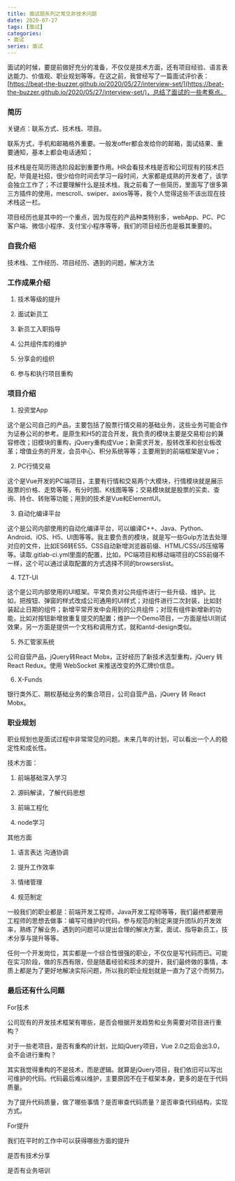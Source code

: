```yaml
---
title: 面试题系列之常见非技术问题
date: 2020-07-27
tags: [面试]
categories: 
- 面试
series: 面试
---
```


面试的时候，要提前做好充分的准备，不仅仅是技术方面，还有项目经验、语言表达能力、价值观、职业规划等等。在这之前，我曾经写了一篇面试评价表：[https://beat-the-buzzer.github.io/2020/05/27/interview-set/](https://beat-the-buzzer.github.io/2020/05/27/interview-set/)，总结了面试的一些考察点。

### 简历

关键点：联系方式、技术栈、项目。

联系方式，手机和邮箱格外重要。一般发offer都会发给你的邮箱，面试结果、重要通知，基本上都会电话通知；

技术栈是在简历筛选阶段起到重要作用。HR会看技术栈是否和公司现有的技术匹配，毕竟是社招，很少给你时间去学习一段时间，大家都是成熟的开发者了，该学会独立工作了；不过要理解什么是技术栈，我之前看了一些简历，里面写了很多第三方插件的使用，mescroll、swiper、axios等等，我个人觉得这些不该出现在技术栈这一栏。

项目经历也是其中的一个重点，因为现在的产品种类特别多，webApp、PC、PC客户端、微信小程序、支付宝小程序等等，我们的项目经历也是极其重要的。

### 自我介绍

技术栈、工作经历、项目经历、遇到的问题，解决方法

### 工作成果介绍

1. 技术等级的提升

2. 面试新员工

3. 新员工入职指导

4. 公共组件库的维护

5. 分享会的组织

6. 参与和执行项目重构

### 项目介绍

1. 投资堂App

这个是公司自己的产品，主要包括了股票行情交易的基础业务，这些业务可能会作为证券公司的参考。是原生和H5的混合开发，我负责的模块主要是交易柜台的兼容修改；旧模块的重构，jQuery重构成Vue；新需求开发，股转改革和创业板改革；增值业务的开发，会员中心、积分系统等等；主要用到的前端框架是Vue；

2. PC行情交易

这个是Vue开发的PC端项目，主要有行情和交易两个大模块，行情模块就是展示股票的价格、走势等等，有分时图、K线图等等；交易模块就是股票的买卖、查询、持仓、转账等功能；用到的技术是Vue和ElementUI。

3. 自动化编译平台

这个是公司内部使用的自动化编译平台，可以编译C++、Java、Python、Android、iOS、H5、UI图等等。我主要负责的模块，就是写一些Gulp方法去处理对应的文件，比如ES6转ES5、CSS自动新增浏览器前缀、HTML/CSS/JS压缩等等。读取.gitlab-ci.yml里面的配置，比如，PC端项目和移动端项目的CSS前缀不一样，这个可以通过读取配置的方式选择不同的browserslist。

4. TZT-UI

这个是公司内部使用的UI框架。平常负责对公共组件进行一些升级、维护。比如，把按钮、弹窗的样式改成公司通用的UI样式；对组件进行二次封装，比如封装起止日期的组件；新增平常开发中会用到的公共组件；对现有组件新增新的功能，比如对按钮新增放重复提交的配置；维护一个Demo项目，一方面是给UI测试效果，另一方面是提供一个文档和调用方式，就和antd-design类似。

5. 外汇管家系统

公司自营产品，jQuery转React Mobx，正好经历了新技术选型重构，jQuery 转 React Redux。使用 WebSocket 来推送改变的外汇牌价信息。

6. X-Funds

银行类外汇、期权基础业务的集合项目，公司自营产品，jQuery 转 React Mobx。

### 职业规划

职业规划也是面试过程中非常常见的问题。未来几年的计划，可以看出一个人的稳定性和成长性。

技术方面：

1. 前端基础深入学习

2. 源码解读，了解代码思想

3. 前端工程化

4. node学习

其他方面

1. 语言表达 沟通协调

2. 提升工作效率

3. 情绪管理

4. 规范制定

一般我们的职业都是：前端开发工程师，Java开发工程师等等，我们最终都要用工程师的思想去做事：编写可维护的代码，参与规范的制定来提升团队的开发效率，熟练了解业务，遇到的问题可以提出合理的解决方案，面试、指导新员工，技术分享与提升等等。

任何一个开发岗位，其实都是一个综合性很强的职业，不仅仅是写代码而已。可能在实习阶段，做的东西有限，但是随着经验和技术的提升，我们最终做的事情，本质上都是为了更好地解决实际问题，所以我的职业规划就是一直为了这个而努力。

### 最后还有什么问题

For技术

公司现有的开发技术框架有哪些，是否会根据开发趋势和业务需要对项目进行重构？

对于一些老项目，是否有重构的计划，比如jQuery项目，Vue 2.0之后会出3.0，会不会进行重构？

其实我觉得重构的不是技术，而是逻辑。就算是jQuery项目，我们依旧可以写出可维护的代码。代码最后难以维护，主要原因不在于框架本身，更多的是在于代码质量。

为了提升代码质量，做了哪些事情？是否审查代码质量？是否审查代码结构，实现方式。

For提升

我们在平时的工作中可以获得哪些方面的提升

是否有技术分享

是否有业务培训